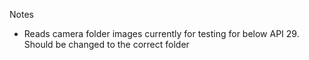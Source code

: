 Notes
- Reads camera folder images currently for testing for below API 29. Should be changed to the correct folder
